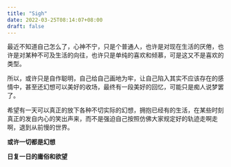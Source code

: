 ```yaml
---
title: "Sigh"
date: 2022-03-25T08:14:07+08:00
draft: false
---
```


最近不知道自己怎么了，心神不宁，只是个普通人，也许是对现在生活的厌倦，也许是对某种不可及生活的向往，也许只是单纯的喜欢和倾慕，可是这又不是喜欢的类型。

所以，或许只是自作聪明，自己给自己画地为牢，让自己陷入其实不应该存在的感情中，甚至还幻想可以美好的收场，最终有一段美好的回忆，可能只是痴人说梦罢了。

希望有一天可以真正的放下各种不切实际的幻想，拥抱已经有的生活，在某些时刻真正的发自内心的笑出声来，而不是强迫自己按照仿佛大家规定好的轨迹走啊走啊，退到从前慢的世界。

**或许一切都是幻想**

**日复一日的庸俗和欲望**